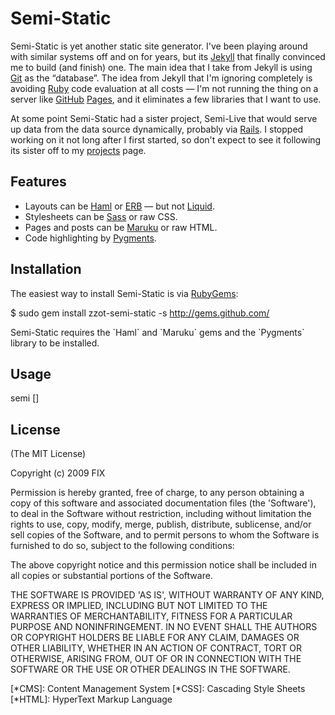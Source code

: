 Semi-Static
===========

Semi-Static is yet another static site generator.  I've been playing around
with similar systems off and on for years, but its [Jekyll][] that finally
convinced me to build (and finish) one.  The main idea that I take from
Jekyll is using [Git][] as the “database”.  The idea from Jekyll that I'm
ignoring completely is avoiding [Ruby][] code evaluation at all costs — I'm
not running the thing on a server like [GitHub][] [Pages][], and it
eliminates a few libraries that I want to use.

At some point Semi-Static had a sister project, Semi-Live that would serve
up data from the data source dynamically, probably via [Rails][].  I stopped
working on it not long after I first started, so don't expect to see it
following its sister off to my [projects][] page.

Features
--------

* Layouts can be [Haml][] or [ERB][] — but not [Liquid][].
* Stylesheets can be [Sass][] or raw CSS.
* Pages and posts can be [Maruku][] or raw HTML.
* Code highlighting by [Pygments][].

Installation
------------

The easiest way to install Semi-Static is via [RubyGems][]:

  $ sudo gem install zzot-semi-static -s http://gems.github.com/

Semi-Static requires the \`Haml\` and \`Maruku\` gems and the \`Pygments\`
library to be installed.

Usage
-----

  semi <source path> \[<output path>\]

License
-------

(The MIT License)

Copyright (c) 2009 FIX

Permission is hereby granted, free of charge, to any person obtaining
a copy of this software and associated documentation files (the
'Software'), to deal in the Software without restriction, including
without limitation the rights to use, copy, modify, merge, publish,
distribute, sublicense, and/or sell copies of the Software, and to
permit persons to whom the Software is furnished to do so, subject to
the following conditions:

The above copyright notice and this permission notice shall be
included in all copies or substantial portions of the Software.

THE SOFTWARE IS PROVIDED 'AS IS', WITHOUT WARRANTY OF ANY KIND,
EXPRESS OR IMPLIED, INCLUDING BUT NOT LIMITED TO THE WARRANTIES OF
MERCHANTABILITY, FITNESS FOR A PARTICULAR PURPOSE AND NONINFRINGEMENT.
IN NO EVENT SHALL THE AUTHORS OR COPYRIGHT HOLDERS BE LIABLE FOR ANY
CLAIM, DAMAGES OR OTHER LIABILITY, WHETHER IN AN ACTION OF CONTRACT,
TORT OR OTHERWISE, ARISING FROM, OUT OF OR IN CONNECTION WITH THE
SOFTWARE OR THE USE OR OTHER DEALINGS IN THE SOFTWARE.

[*CMS]:         Content Management System
[*CSS]:         Cascading Style Sheets
[*HTML]:        HyperText Markup Language

[semi-static]:  http://github.com/zzot/semi-static
[jekyll]:       http://github.com/mojombo/jekyll
[git]:          http://git-scm.com/
[github]:       http://github.com/
[pages]:        http://pages.github.com
[rails]:        http://rubyonrails.org/
[projects]:     http://github.com/zzot
[haml]:         http://haml.hamptoncatlin.com/
[sass]:         http://haml.hamptoncatlin.com/
[erb]:          http://www.ruby-doc.org/stdlib/libdoc/erb/rdoc/
[liquid]:       http://www.liquidmarkup.org/
[maruku]:       http://maruku.rubyforge.org/
[pygments]:     http://pygments.org/
[rubygems]:     http://www.rubygems.org/
[ruby]:         http://ruby-lang.org/
